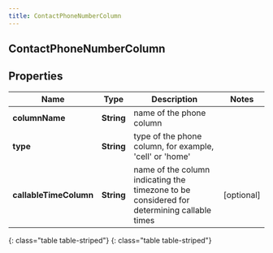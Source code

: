 ```yaml
---
title: ContactPhoneNumberColumn
---
```

## ContactPhoneNumberColumn


## Properties

| Name | Type | Description | Notes |
| ------------ | ------------- | ------------- | ------------- |
| **columnName** | **String** | name of the phone column |  |
| **type** | **String** | type of the phone column, for example, &#39;cell&#39; or &#39;home&#39; |  |
| **callableTimeColumn** | **String** | name of the column indicating the timezone to be considered for determining callable times |  [optional] |
{: class="table table-striped"}
{: class="table table-striped"}


